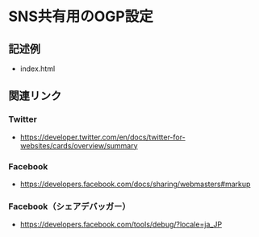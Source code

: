 # SNS共有用のOGP設定

## 記述例
- index.html


## 関連リンク

### Twitter 
- https://developer.twitter.com/en/docs/twitter-for-websites/cards/overview/summary

### Facebook 
- https://developers.facebook.com/docs/sharing/webmasters#markup

### Facebook（シェアデバッガー） 
- https://developers.facebook.com/tools/debug/?locale=ja_JP




